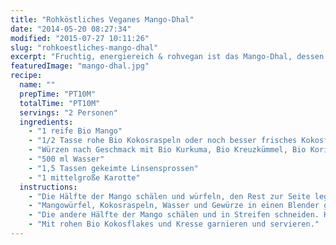 ```yaml
---
title: "Rohköstliches Veganes Mango-Dhal"
date: "2014-05-20 08:27:34"
modified: "2015-07-27 10:11:26"
slug: "rohkoestliches-mango-dhal"
excerpt: "Fruchtig, energiereich & rohvegan ist das Mango-Dhal, dessen Rezept uns von Tilia´s little uncooked Restaurant verraten wurde. "
featuredImage: "mango-dhal.jpg"
recipe:
  name: ""
  prepTime: "PT10M"
  totalTime: "PT10M"
  servings: "2 Personen"
  ingredients:
    - "1 reife Bio Mango"
    - "1/2 Tasse rohe Bio Kokosraspeln oder noch besser frisches Kokosfleisch"
    - "Würzen nach Geschmack mit Bio Kurkuma, Bio Kreuzkümmel, Bio Koriander, Bio Senfkörner (1/2 TL - nicht zu viel), Salz"
    - "500 ml Wasser"
    - "1,5 Tassen gekeimte Linsensprossen"
    - "1 mittelgroße Karotte"
  instructions:
    - "Die Hälfte der Mango schälen und würfeln, den Rest zur Seite legen."
    - "Mangowürfel, Kokosraspeln, Wasser und Gewürze in einen Blender geben und mixen, bis eine fein cremige Konsistenz entsteht. Je besser der Blender, desto cremiger wird es. Jedoch darauf achten, dass der Inhalt nicht zu sehr erhitzt. In zwei Schalen oder Suppenteller gießen."
    - "Die andere Hälfte der Mango schälen und in Streifen schneiden. Karotte in Streifen schneiden. Zusammen mit den gekeimten Linsensprossen in die Suppenteller geben."
    - "Mit rohen Bio Kokosflakes und Kresse garnieren und servieren."
---
```


